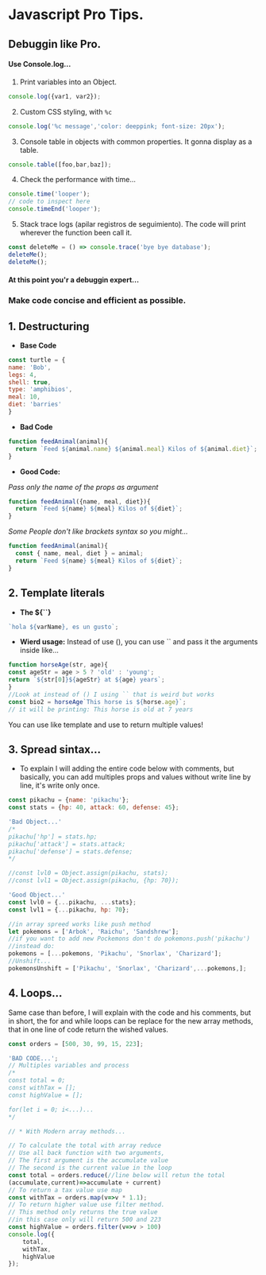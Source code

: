 # Javascript Pro Tips.

## Debuggin like Pro.

#### Use Console.log...

1. Print variables into an Object.
```js
console.log({var1, var2});
```
2. Custom CSS styling, with `%c`
```js
console.log('%c message','color: deeppink; font-size: 20px');
```
3. Console table in objects with common properties. It gonna display as a table.
```js
console.table([foo,bar,baz]);
```
4. Check the performance with time...
```js
console.time('looper');
// code to inspect here
console.timeEnd('looper');
```
5. Stack trace logs (apilar registros de seguimiento). The code will print wherever the function been call it.
```js
const deleteMe = () => console.trace('bye bye database');
deleteMe();
deleteMe();
```

#### At this point you'r a debuggin expert...

### Make code concise and efficient as possible.

## 1. Destructuring
  - **Base Code**
  ```js
const turtle = {
  name: 'Bob',
  legs: 4,
  shell: true,
  type: 'amphibios',
  meal: 10,
  diet: 'barries'
}
```  
  - **Bad Code**
```js
function feedAnimal(animal){
  return `Feed ${animal.name} ${animal.meal} Kilos of ${animal.diet}`;
}
```  
  - **Good Code:** 
  
_Pass only the name of the props as argument_

```js
function feedAnimal({name, meal, diet}){
  return `Feed ${name} ${meal} Kilos of ${diet}`;
}
```

_Some People don't like brackets syntax so you might..._
    
```js
function feedAnimal(animal){
  const { name, meal, diet } = animal;
  return `Feed ${name} ${meal} Kilos of ${diet}`;
}
```

## 2. Template literals

 - **The ${``}**
```js
`hola ${varName}, es un gusto`;
```
- **Wierd usage:** Instead of use (), you can use `` and pass it the arguments inside like...
```js
function horseAge(str, age){
const ageStr = age > 5 ? 'old' : 'young';
return `${str[0]}${ageStr} at ${age} years`;
}
//Look at instead of () I using `` that is weird but works
const bio2 = horseAge`This horse is ${horse.age}`;
// it will be printing: This horse is old at 7 years
```
You can use like template and use to return multiple values!

## 3. Spread sintax...

- To explain I will adding the entire code below with comments, but basically, you can add multiples props and values without write line by line, it's write only once.

```js
const pikachu = {name: 'pikachu'};
const stats = {hp: 40, attack: 60, defense: 45};

'Bad Object...'
/*
pikachu['hp'] = stats.hp;
pikachu['attack'] = stats.attack;
pikachu['defense'] = stats.defense;
*/

//const lvl0 = Object.assign(pikachu, stats);
//const lvl1 = Object.assign(pikachu, {hp: 70});

'Good Object...'
const lvl0 = {...pikachu, ...stats};
const lvl1 = {...pikachu, hp: 70};

//in array spreed works like push method
let pokemons = ['Arbok', 'Raichu', 'Sandshrew'];
//if you want to add new Pockemons don't do pokemons.push('pikachu')
//instead do:
pokemons = [...pokemons, 'Pikachu', 'Snorlax', 'Charizard'];
//Unshift...
pokemonsUnshift = ['Pikachu', 'Snorlax', 'Charizard',...pokemons,];
```
## 4. Loops...

Same case than before, I will explain with the code and his comments, but in short, the for and while loops can be replace for the new array methods, that in one line of code return the wished values.

```js
const orders = [500, 30, 99, 15, 223];

'BAD CODE...';
// Multiples variables and process
/*
const total = 0;
const withTax = [];
const highValue = [];

for(let i = 0; i<...)...
*/

// * With Modern array methods...

// To calculate the total with array reduce
// Use all back function with two arguments,
// The first argument is the accumulate value
// The second is the current value in the loop
const total = orders.reduce(//line below will retun the total
(accumulate,current)=>accumulate + current)
// To return a tax value use map
const withTax = orders.map(v=>v * 1.1);
// To return higher value use filter method.
// This method only returns the true value
//in this case only will return 500 and 223
const highValue = orders.filter(v=>v > 100)
console.log({
    total,
    withTax,
    highValue
});

```

